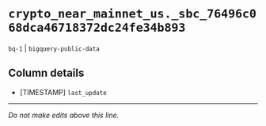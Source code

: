 # `crypto_near_mainnet_us._sbc_76496c068dca46718372dc24fe34b893`
`bq-1` | `bigquery-public-data`

## Column details
* [TIMESTAMP] `last_update`

-------------------------------------------------------------------------------
*Do not make edits above this line.*
